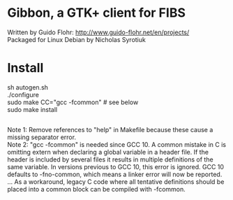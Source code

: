 # Gibbon, a GTK+ client for FIBS

Written by Guido Flohr:  http://www.guido-flohr.net/en/projects/  
Packaged for Linux Debian by Nicholas Syrotiuk

# Install
sh autogen.sh  
./configure  
sudo make CC="gcc -fcommon"  # see below  
sudo make install

##
Note 1: Remove references to "help" in Makefile because these cause a missing separator error.  
Note 2: "gcc -fcommon" is needed since GCC 10.  A common mistake in C is omitting extern when declaring a global variable in a header file.  If the header is included by several files it results in multiple definitions of the same variable.  In versions previous to GCC 10, this error is ignored.  GCC 10 defaults to -fno-common, which means a linker error will now be reported.  ...  As a workaround, legacy C code where all tentative definitions should be placed into a common block can be compiled with -fcommon.  
